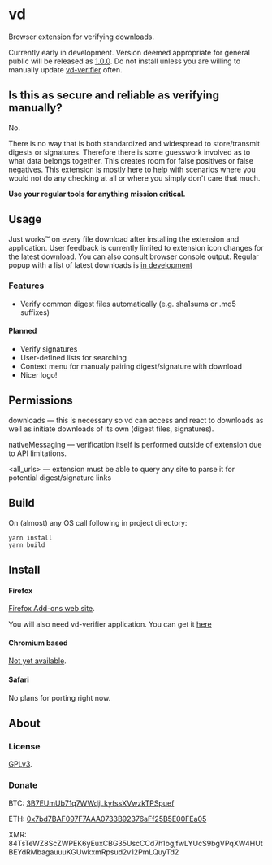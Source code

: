 # vd

Browser extension for verifying downloads.

Currently early in development. Version deemed appropriate for general public will be released as [1.0.0](https://github.com/mmatous/vd/milestone/1). Do not install unless you are willing to manually update [vd-verifier](https://github.com/mmatous/vd-verifier/releases) often.

## Is this as secure and reliable as verifying manually?

No.

There is no way that is both standardized and widespread to store/transmit digests or
signatures. Therefore there is some guesswork involved as to what data belongs together.
This creates room for false positives or false negatives.
This extension is mostly here to help with scenarios where you would not do any checking at all
or where you simply don't care that much.

__Use your regular tools for anything mission critical.__

## Usage

Just works™ on every file download after installing the extension and application.
User feedback is currently limited to extension icon changes for the latest download. You can also consult browser console output.
Regular popup with a list of latest downloads is [in development](https://github.com/mmatous/vd/issues/1)

### Features

- Verify common digest files automatically (e.g. sha1sums or .md5 suffixes)

#### Planned
- Verify signatures
- User-defined lists for searching
- Context menu for manualy pairing digest/signature with download
- Nicer logo!

## Permissions

downloads — this is necessary so vd can access and react to downloads as well as initiate downloads of its own (digest files, signatures).

nativeMessaging — verification itself is performed outside of extension due to API limitations.

<all_urls> — extension must be able to query any site to parse it for potential digest/signature links

## Build

On (almost) any OS call following in project directory:
```
yarn install
yarn build
```

## Install

#### Firefox

[Firefox Add-ons web site](https://addons.mozilla.org/en-US/firefox/addon/vd).

You will also need vd-verifier application. You can get it [here](https://github.com/mmatous/vd-verifier/releases)

#### Chromium based

[Not yet available](https://github.com/mmatous/vd/issues/3).

#### Safari

No plans for porting right now.

## About

### License

[GPLv3](LICENSE).

### Donate

BTC: [3B7EUmUb71q7WWdjLkyfssXVwzkTPSpuef](https://blockexplorer.com/address/3B7EUmUb71q7WWdjLkyfssXVwzkTPSpuef)

ETH: [0x7bd7BAF097F7AAA0733B92376aFf25B5E00FEa05](https://blockscout.com/eth/mainnet/address/0x7bd7baf097f7aaa0733b92376aff25b5e00fea05/)

XMR: 84TsTeWZ8ScZWPEK6yEuxCBG35UscCCd7h1bgjfwLYUcS9bgVPqXW4HUtBEYdRMbagauuuKGUwkxmRpsud2v12PmLQuyTd2